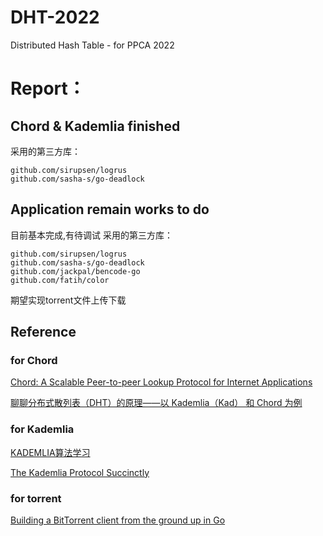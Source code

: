 # DHT-2022
Distributed Hash Table - for PPCA 2022


# Report：

## Chord & Kademlia finished
采用的第三方库：
```
github.com/sirupsen/logrus
github.com/sasha-s/go-deadlock
```

## Application remain works to do
目前基本完成,有待调试
采用的第三方库：
```
github.com/sirupsen/logrus
github.com/sasha-s/go-deadlock
github.com/jackpal/bencode-go
github.com/fatih/color
```

期望实现torrent文件上传下载


## Reference

### for Chord
[Chord: A Scalable Peer-to-peer Lookup Protocol for Internet Applications](./ref/paper-ton.pdf)

[聊聊分布式散列表（DHT）的原理——以 Kademlia（Kad） 和 Chord 为例](https://program-think.blogspot.com/2017/09/Introduction-DHT-Kademlia-Chord.html)

### for Kademlia
[KADEMLIA算法学习](https://shuwoom.com/?p=813)

[The Kademlia Protocol Succinctly](https://www.syncfusion.com/succinctly-free-ebooks/kademlia-protocol-succinctly)


### for torrent
[Building a BitTorrent client from the ground up in Go](https://blog.jse.li/posts/torrent/#putting-it-all-together)